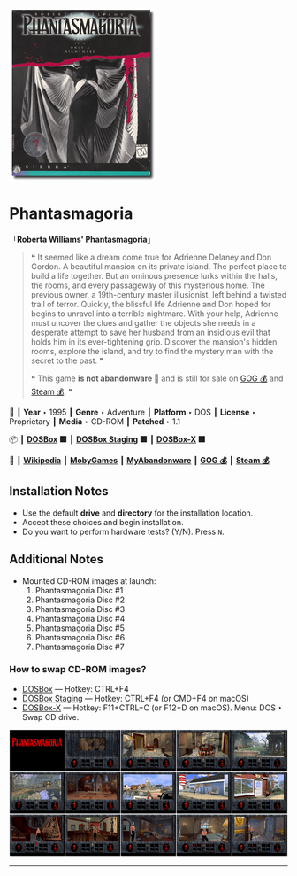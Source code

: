![](Thumbnail.png "application-thumbnail")

# Phantasmagoria

「**Roberta Williams' Phantasmagoria**」

> ❝ It seemed like a dream come true for Adrienne Delaney and Don Gordon. A beautiful mansion on its private island. The perfect place to build a life together. But an ominous presence lurks within the halls, the rooms, and every passageway of this mysterious home. The previous owner, a 19th-century master illusionist, left behind a twisted trail of terror. Quickly, the blissful life Adrienne and Don hoped for begins to unravel into a terrible nightmare. With your help, Adrienne must uncover the clues and gather the objects she needs in a desperate attempt to save her husband from an insidious evil that holds him in its ever-tightening grip. Discover the mansion's hidden rooms, explore the island, and try to find the mystery man with the secret to the past. ❞
>
> ❝ This game **is not abandonware 🚫** and is still for sale on [GOG 💰](https://www.gog.com/en/game/phantasmagoria) and [Steam 💰](https://store.steampowered.com/app/501990/Phantasmagoria/). ❞
>

📌 ┃ **Year** ‣ 1995 ┃ **Genre** ‣ Adventure ┃ **Platform** ‣ DOS ┃ **License** ‣ Proprietary ┃ **Media** ‣ CD-ROM ┃ **Patched** ‣ 1.1 

📦 ┃ **[DOSBox](https://www.dosbox.com/) 🟩** ┃ **[DOSBox Staging](https://dosbox-staging.github.io/) 🟩** ┃ **[DOSBox-X](https://dosbox-x.com/) 🟩** 

📎 ┃ **[Wikipedia](https://en.wikipedia.org/wiki/Phantasmagoria_(video_game))** ┃ **[MobyGames](https://www.mobygames.com/game/1164/roberta-williams-phantasmagoria/)** ┃ **[MyAbandonware](https://www.myabandonware.com/game/roberta-williams-phantasmagoria-32t)** ┃ **[GOG 💰](https://www.gog.com/en/game/phantasmagoria)** ┃ **[Steam 💰](https://store.steampowered.com/app/501990/Phantasmagoria/)** 

## Installation Notes
- Use the default **drive** and **directory** for the installation location.
- Accept these choices and begin installation.
- Do you want to perform hardware tests? (Y/N). Press `N`.

## Additional Notes
- Mounted CD-ROM images at launch:
  1. Phantasmagoria Disc #1
  2. Phantasmagoria Disc #2
  3. Phantasmagoria Disc #3
  4. Phantasmagoria Disc #4
  5. Phantasmagoria Disc #5
  6. Phantasmagoria Disc #6
  7. Phantasmagoria Disc #7

### How to swap CD-ROM images?
- [DOSBox](https://www.dosbox.com/wiki/DOSBox_FAQ#Swapping_CD_images) — Hotkey: CTRL+F4
- [DOSBox Staging](https://github.com/dosbox-staging/dosbox-staging/blob/main/README) — Hotkey: CTRL+F4 (or CMD+F4 on macOS)
- [DOSBox-X](https://dosbox-x.com/wiki/Guide%3AManaging-image-files-in-DOSBox%E2%80%90X#_mounting_multiple_cd_or_dvd_images) — Hotkey: F11+CTRL+C (or F12+D on macOS). Menu: DOS ‣ Swap CD drive.

![](Montage.png "Phantasmagoria")

---

